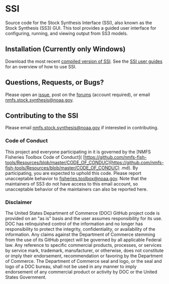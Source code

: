 # SSI

Source code for the Stock Synthesis Interface (SSI), also known as the Stock
Synthesis (SS3) GUI. This tool provides a guided user interface for
configuring, running, and viewing output from SS3 models.

## Installation (Currently only Windows)

Download the most recent 
[compiled version of SSI](https://github.com/nmfs-ost/ss3-ssi/releases). See the 
[SSI user guides](https://github.com/nmfs-ost/ss3-doc/tree/main/User_Guides/ssi)
for an overview of how to use SSI.

## Questions, Requests, or Bugs?

Please open an [issue](https://github.com/nmfs-ost/ss3-ssi/issues),
post on the [forums](https://vlab.noaa.gov/web/stock-synthesis/public-forums)
(account required), or email 
[nmfs.stock.synthesis@noaa.gov](mailto:nmfs.stock.synthesis@noaa.gov).

## Contributing to the SSI

Please email 
[nmfs.stock.synthesis@noaa.gov](mailto:nmfs.stock.synthesis@noaa.gov) if
interested in contributing.

### Code of Conduct

This project and everyone participating in it is governed by the [NMFS
Fisheries Toolbox Code of Conduct](
[https://github.com/nmfs-fish-tools/Resources/blob/master/CODE_OF_CONDUC](https://github.com/nmfs-fish-tools/Resources/blob/master/CODE_OF_CONDUC)
.md). By participating, you are expected to uphold this code. Please report
unacceptable behavior to 
[fisheries.toolbox@noaa.gov](mailto:fisheries.toolbox@noaa.gov). Note that the
maintainers of SS3 do not have access to this email account, so unacceptable
behavior of the maintainers can also be reported here.

### Disclaimer

The United States Department of Commerce (DOC) GitHub project code is provided
on an "as is" basis and the user assumes responsibility for its use. DOC has
relinquished control of the information and no longer has responsibility to
protect the integrity, confidentiality, or availability of the information. Any
claims against the Department of Commerce stemming from the use of its GitHub
project will be governed by all applicable Federal law. Any reference to
specific commercial products, processes, or services by service mark,
trademark, manufacturer, or otherwise, does not constitute or imply their
endorsement, recommendation or favoring by the Department of Commerce. The
Department of Commerce seal and logo, or the seal and logo of a DOC bureau,
shall not be used in any manner to imply endorsement of any commercial product
or activity by DOC or the United States Government.

